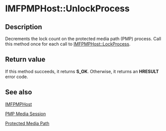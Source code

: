 # IMFPMPHost::UnlockProcess

## Description

Decrements the lock count on the protected media path (PMP) process. Call this method once for each call to [IMFPMPHost::LockProcess](https://learn.microsoft.com/windows/desktop/api/mfidl/nf-mfidl-imfpmphost-lockprocess).

## Return value

If this method succeeds, it returns **S_OK**. Otherwise, it returns an **HRESULT** error code.

## See also

[IMFPMPHost](https://learn.microsoft.com/windows/desktop/api/mfidl/nn-mfidl-imfpmphost)

[PMP Media Session](https://learn.microsoft.com/windows/desktop/medfound/pmp-media-session)

[Protected Media Path](https://learn.microsoft.com/windows/desktop/medfound/protected-media-path)